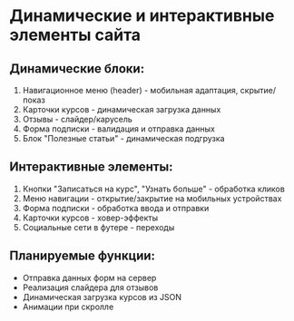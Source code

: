 # Динамические и интерактивные элементы сайта

## Динамические блоки:
1. Навигационное меню (header) - мобильная адаптация, скрытие/показ
2. Карточки курсов - динамическая загрузка данных
3. Отзывы - слайдер/карусель
4. Форма подписки - валидация и отправка данных
5. Блок "Полезные статьи" - динамическая подгрузка

## Интерактивные элементы:
1. Кнопки "Записаться на курс", "Узнать больше" - обработка кликов
2. Меню навигации - открытие/закрытие на мобильных устройствах
3. Форма подписки - обработка ввода и отправки
4. Карточки курсов - ховер-эффекты
5. Социальные сети в футере - переходы

## Планируемые функции:
- Отправка данных форм на сервер
- Реализация слайдера для отзывов
- Динамическая загрузка курсов из JSON
- Анимации при скролле